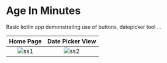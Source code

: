 # Age In Minutes
 Basic kotlin app demonstrating use of buttons, datepicker tool ...

Home Page | Date Picker View
:----------: | :-------------:
![ss1](https://user-images.githubusercontent.com/53505850/203369572-1684c35b-1ab4-4a6b-afff-66cb89549b21.png) | ![ss2](https://user-images.githubusercontent.com/53505850/203369650-52cdaae7-2abb-46b8-8583-6c5289648cd0.png)
